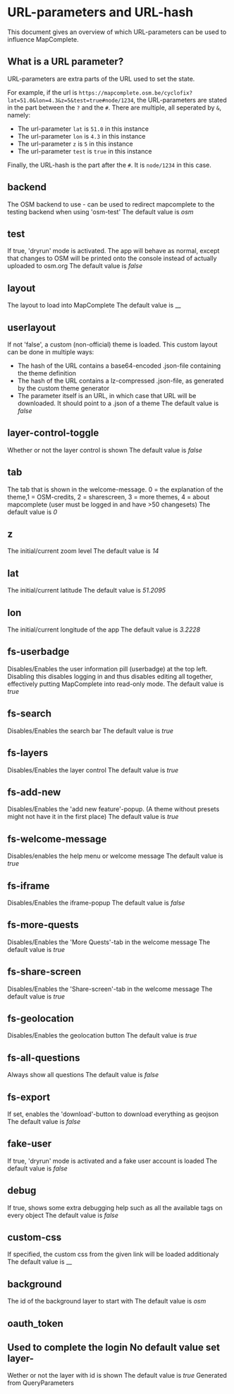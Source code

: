 
URL-parameters and URL-hash
============================

This document gives an overview of which URL-parameters can be used to influence MapComplete.

What is a URL parameter?
------------------------

URL-parameters are extra parts of the URL used to set the state.

For example, if the url is `https://mapcomplete.osm.be/cyclofix?lat=51.0&lon=4.3&z=5&test=true#node/1234`,
the URL-parameters are stated in the part between the `?` and the `#`. There are multiple, all seperated by `&`, namely:

- The url-parameter `lat` is `51.0` in this instance
- The url-parameter `lon` is `4.3` in this instance
- The url-parameter `z` is `5` in this instance
- The url-parameter `test` is `true` in this instance

Finally, the URL-hash is the part after the `#`. It is `node/1234` in this case.


backend
---------

The OSM backend to use - can be used to redirect mapcomplete to the testing backend when using 'osm-test' The default value is _osm_


test
------

If true, 'dryrun' mode is activated. The app will behave as normal, except that changes to OSM will be printed onto the console instead of actually uploaded to osm.org The default value is _false_


layout
--------

The layout to load into MapComplete The default value is __


userlayout
------------

If not 'false', a custom (non-official) theme is loaded. This custom layout can be done in multiple ways:

- The hash of the URL contains a base64-encoded .json-file containing the theme definition
- The hash of the URL contains a lz-compressed .json-file, as generated by the custom theme generator
- The parameter itself is an URL, in which case that URL will be downloaded. It should point to a .json of a theme The default value is _false_


layer-control-toggle
----------------------

Whether or not the layer control is shown The default value is _false_


tab
-----

The tab that is shown in the welcome-message. 0 = the explanation of the theme,1 = OSM-credits, 2 = sharescreen, 3 = more themes, 4 = about mapcomplete (user must be logged in and have >50 changesets) The default value is _0_


z
---

The initial/current zoom level The default value is _14_


lat
-----

The initial/current latitude The default value is _51.2095_


lon
-----

The initial/current longitude of the app The default value is _3.2228_


fs-userbadge
--------------

Disables/Enables the user information pill (userbadge) at the top left. Disabling this disables logging in and thus disables editing all together, effectively putting MapComplete into read-only mode. The default value is _true_


fs-search
-----------

Disables/Enables the search bar The default value is _true_


fs-layers
-----------

Disables/Enables the layer control The default value is _true_


fs-add-new
------------

Disables/Enables the 'add new feature'-popup. (A theme without presets might not have it in the first place) The default value is _true_


fs-welcome-message
--------------------

Disables/enables the help menu or welcome message The default value is _true_


fs-iframe
-----------

Disables/Enables the iframe-popup The default value is _false_


fs-more-quests
----------------

Disables/Enables the 'More Quests'-tab in the welcome message The default value is _true_


fs-share-screen
-----------------

Disables/Enables the 'Share-screen'-tab in the welcome message The default value is _true_


fs-geolocation
----------------

Disables/Enables the geolocation button The default value is _true_


fs-all-questions
------------------

Always show all questions The default value is _false_


fs-export
-----------

If set, enables the 'download'-button to download everything as geojson The default value is _false_


fake-user
-----------

If true, 'dryrun' mode is activated and a fake user account is loaded The default value is _false_


debug
-------

If true, shows some extra debugging help such as all the available tags on every object The default value is _false_


custom-css
------------

If specified, the custom css from the given link will be loaded additionaly The default value is __


background
------------

The id of the background layer to start with The default value is _osm_


oauth_token
-------------

Used to complete the login No default value set
 layer-<layer-id> 
------------------

 Wether or not the layer with id <layer-id> is shown The default value is _true_ Generated from QueryParameters